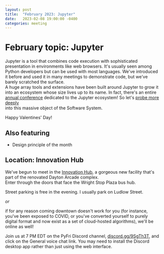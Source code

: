 ```yaml
---
layout: post
title:  "February 2023: Jupyter" 
date:   2023-02-08 19:00:00 -0400
categories: meeting
---
```


# February topic: Jupyter 

Jupyter is a tool that combines code execution with 
sophisticated presentation in environments like web 
browsers.  It's usually seen among Python developers 
but can be used with most languages.  We've introduced 
it before and used it in many meetings to demonstrate 
code, but we've barely scratched the surface.  
A huge array tools and extensions have been built 
around Jupyter to grow it into an ecosystem whose size 
lives up to its name.  In fact, there's an entire
[annual conference](https://www.jupytercon.com)
dedicated to the Jupyter ecosystem!  So let's 
[probe more deeply](https://www.planetary.org/space-missions/every-jupiter-mission)  
into this massive object of the Software System.

Happy Valentines' Day!

## Also featuring 

- Design principle of the month

## Location: Innovation Hub 

We've begun to meet in the [Innovation Hub](https://www.thehubdayton.com/), 
a gorgeous new facility that's part of the renovated Dayton Arcade complex.  
Enter through the doors that face the Wright Stop Plaza bus hub.

Street parking is free in the evening.  I usually park on Ludlow Street.

*or* 

if for any reason coming downtown doesn't work for you (for instance, 
you've been exposed to COVID, or you've converted yourself to purely 
digital format and now exist as 
a set of cloud-hosted algorithms), we'll be online as well!  

Join us at 7 PM EDT on the PyFri Discord channel, [discord.gg/9SgTh3T](https://discord.gg/9SgTh3T), and click on the 
General voice chat link.  You may need to install the Discord desktop app rather than just using 
the web interface.

